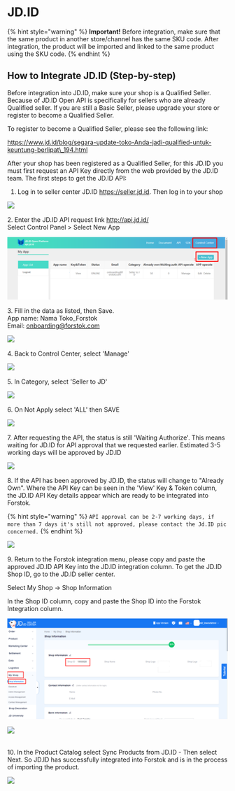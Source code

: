 # JD.ID

{% hint style="warning" %}
**Important!** Before integration, make sure that the same product in another store/channel has the same SKU code. After integration, the product will be imported and linked to the same product using the SKU code.
{% endhint %}

## How to Integrate JD.ID (Step-by-step)

Before integration into JD.ID, make sure your shop is a Qualified Seller. Because of JD.ID Open API is specifically for sellers who are already Qualified seller. If you are still a Basic Seller, please upgrade your store or register to become a Qualified Seller.

To register to become a Qualified Seller, please see the following link:

https://www.jd.id/blog/segara-update-toko-Anda-jadi-qualified-untuk-keuntung-berlipat\_194.html

After your shop has been registered as a Qualified Seller, for this JD.ID you must first request an API Key directly from the web provided by the JD.ID team. The first steps to get the JD.ID API:

1. Log in to seller center JD.ID https://seller.jd.id. Then log in to your shop

![](https://s3.amazonaws.com/cdn.freshdesk.com/data/helpdesk/attachments/production/48062605700/original/0ywhTaNVG6TLxzV859tKmTj7ove2yZNH5g.png?1601870496)

2\. Enter the JD.ID API request link http://api.jd.id/ \
Select Control Panel > Select New App

![](<../../.gitbook/assets/image (24).png>)

3\. Fill in the data as listed, then Save.\
App name: Nama Toko\_Forstok\
Email: onboarding@forstok.com

![](https://s3.amazonaws.com/cdn.freshdesk.com/data/helpdesk/attachments/production/48062605691/original/KH2xDjdUe-MW3udbrPrNXTAgZWtEi00ong.png?1601870493)

4\. Back to Control Center, select 'Manage'

![](https://s3.amazonaws.com/cdn.freshdesk.com/data/helpdesk/attachments/production/48062605693/original/EGLbpBGx85iGrKcCERmaX-oc0jszmLHjGA.png?1601870494)

5\. In Category, select 'Seller to JD'

![](https://s3.amazonaws.com/cdn.freshdesk.com/data/helpdesk/attachments/production/48062605694/original/pp5xaF35anUWnbXJnYxso\_iNa\_TteKV19A.png?1601870495)

6\. On Not Apply select 'ALL' then SAVE

![](https://s3.amazonaws.com/cdn.freshdesk.com/data/helpdesk/attachments/production/48062605695/original/GsgSJEXOiQ7Reeyro1rcDd0r8Tn5UToYPA.png?1601870495)

7\. After requesting the API, the status is still 'Waiting Authorize'. This means waiting for JD.ID for API approval that we requested earlier. Estimated 3-5 working days will be approved by JD.ID

![](https://s3.amazonaws.com/cdn.freshdesk.com/data/helpdesk/attachments/production/48062605697/original/zDqkIq9gPdGvxKgHMxHsgrhzP1YVX0\_bjA.png?1601870495)

8\. If the API has been approved by JD.ID, the status will change to "Already Own". Where the API Key can be seen in the 'View' Key & Token column, the JD.ID API Key details appear which are ready to be integrated into Forstok.

{% hint style="warning" %}
`API approval can be 2-7 working days, if more than 7 days it's still not approved, please contact the Jd.ID pic concerned.`
{% endhint %}

![](https://s3.amazonaws.com/cdn.freshdesk.com/data/helpdesk/attachments/production/48062605696/original/qLsll2nGXDmq0k67XmcHkoiJcT964fdikw.png?1601870495)

9\. Return to the Forstok integration menu, please copy and paste the approved JD.ID API Key into the JD.ID integration column. To get the JD.ID Shop ID, go to the JD.ID seller center.

Select My Shop -> Shop Information

In the Shop ID column, copy and paste the Shop ID into the Forstok Integration column.

![](<../../.gitbook/assets/image (12).png>)

![](https://s3.amazonaws.com/cdn.freshdesk.com/data/helpdesk/attachments/production/48062605698/original/J5LeVB3t6eg92zGcfo-DpiG87E\_SD238AA.png?1601870495)

\
10\. In the Product Catalog select Sync Products from JD.ID - Then select Next. So JD.ID has successfully integrated into Forstok and is in the process of importing the product.

![](https://s3.amazonaws.com/cdn.freshdesk.com/data/helpdesk/attachments/production/48062605699/original/-452dMB4bnP2DT9evo998HKgTK0waKdmfA.png?1601870495)

